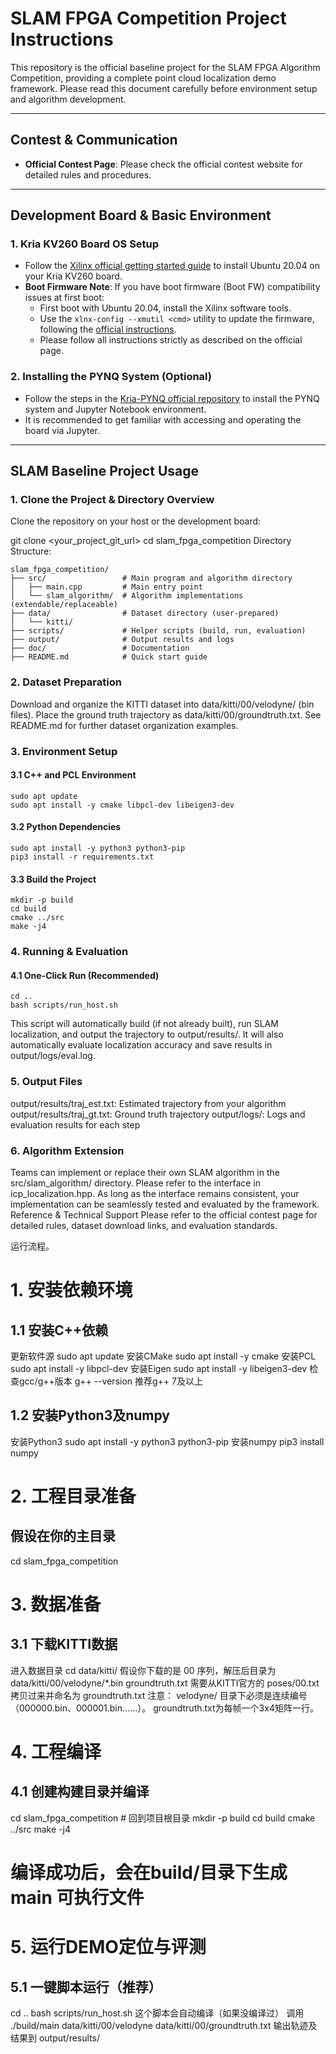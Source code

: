 # SLAM FPGA Competition Project Instructions

This repository is the official baseline project for the SLAM FPGA Algorithm Competition, providing a complete point cloud localization demo framework. Please read this document carefully before environment setup and algorithm development.

---

## Contest & Communication

- **Official Contest Page**: Please check the official contest website for detailed rules and procedures.

---

## Development Board & Basic Environment

### 1. Kria KV260 Board OS Setup

- Follow the [Xilinx official getting started guide](https://www.releases.ubuntu.com/focal/) to install Ubuntu 20.04 on your Kria KV260 board.
- **Boot Firmware Note**: If you have boot firmware (Boot FW) compatibility issues at first boot:
    - First boot with Ubuntu 20.04, install the Xilinx software tools.
    - Use the `xlnx-config --xmutil <cmd>` utility to update the firmware, following the [official instructions](https://xilinx-wiki.atlassian.net/wiki/spaces/A/pages/1641152513/Kria+K26+SOM#Boot-FW-update-with-xmutil).
    - Please follow all instructions strictly as described on the official page.

### 2. Installing the PYNQ System (Optional)

- Follow the steps in the [Kria-PYNQ official repository](https://github.com/Xilinx/Kria-PYNQ) to install the PYNQ system and Jupyter Notebook environment.
- It is recommended to get familiar with accessing and operating the board via Jupyter.

---

## SLAM Baseline Project Usage

### 1. Clone the Project & Directory Overview

Clone the repository on your host or the development board:

git clone <your_project_git_url>
cd slam_fpga_competition
Directory Structure:

```text
slam_fpga_competition/
├── src/                 # Main program and algorithm directory
│   ├── main.cpp         # Main entry point
│   └── slam_algorithm/  # Algorithm implementations (extendable/replaceable)
├── data/                # Dataset directory (user-prepared)
│   └── kitti/
├── scripts/             # Helper scripts (build, run, evaluation)
├── output/              # Output results and logs
├── doc/                 # Documentation
├── README.md            # Quick start guide
```
### 2. Dataset Preparation
Download and organize the KITTI dataset into data/kitti/00/velodyne/ (bin files).
Place the ground truth trajectory as data/kitti/00/groundtruth.txt.
See README.md for further dataset organization examples.

### 3. Environment Setup
#### 3.1 C++ and PCL Environment
```
sudo apt update
sudo apt install -y cmake libpcl-dev libeigen3-dev
```
#### 3.2 Python Dependencies
```
sudo apt install -y python3 python3-pip
pip3 install -r requirements.txt
```
#### 3.3 Build the Project
```
mkdir -p build
cd build
cmake ../src
make -j4
```
### 4. Running & Evaluation
#### 4.1 One-Click Run (Recommended)
```
cd ..
bash scripts/run_host.sh
```
This script will automatically build (if not already built), run SLAM localization, and output the trajectory to output/results/.
It will also automatically evaluate localization accuracy and save results in output/logs/eval.log.
### 5. Output Files
output/results/traj_est.txt: Estimated trajectory from your algorithm
output/results/traj_gt.txt: Ground truth trajectory
output/logs/: Logs and evaluation results for each step
### 6. Algorithm Extension
Teams can implement or replace their own SLAM algorithm in the src/slam_algorithm/ directory. Please refer to the interface in icp_localization.hpp.
As long as the interface remains consistent, your implementation can be seamlessly tested and evaluated by the framework.
Reference & Technical Support
Please refer to the official contest page for detailed rules, dataset download links, and evaluation standards.

运行流程。
# 1. 安装依赖环境
## 1.1 安装C++依赖
更新软件源
sudo apt update
安装CMake
sudo apt install -y cmake
安装PCL
sudo apt install -y libpcl-dev
安装Eigen
sudo apt install -y libeigen3-dev
检查gcc/g++版本
g++ --version
推荐g++ 7及以上

## 1.2 安装Python3及numpy
安装Python3
sudo apt install -y python3 python3-pip
安装numpy
pip3 install numpy


# 2. 工程目录准备
## 假设在你的主目录
cd slam_fpga_competition

# 3. 数据准备
## 3.1 下载KITTI数据
进入数据目录
cd data/kitti/
假设你下载的是 00 序列，解压后目录为 data/kitti/00/velodyne/*.bin
groundtruth.txt 需要从KITTI官方的 poses/00.txt 拷贝过来并命名为 groundtruth.txt
注意：
velodyne/ 目录下必须是连续编号（000000.bin、000001.bin……）。
groundtruth.txt为每帧一个3x4矩阵一行。

# 4. 工程编译
## 4.1 创建构建目录并编译
cd slam_fpga_competition   # 回到项目根目录
mkdir -p build
cd build
cmake ../src
make -j4
# 编译成功后，会在build/目录下生成 main 可执行文件
# 5. 运行DEMO定位与评测
## 5.1 一键脚本运行（推荐）
cd ..
bash scripts/run_host.sh
这个脚本会自动编译（如果没编译过）
调用 ./build/main data/kitti/00/velodyne data/kitti/00/groundtruth.txt
输出轨迹及结果到 output/results/
